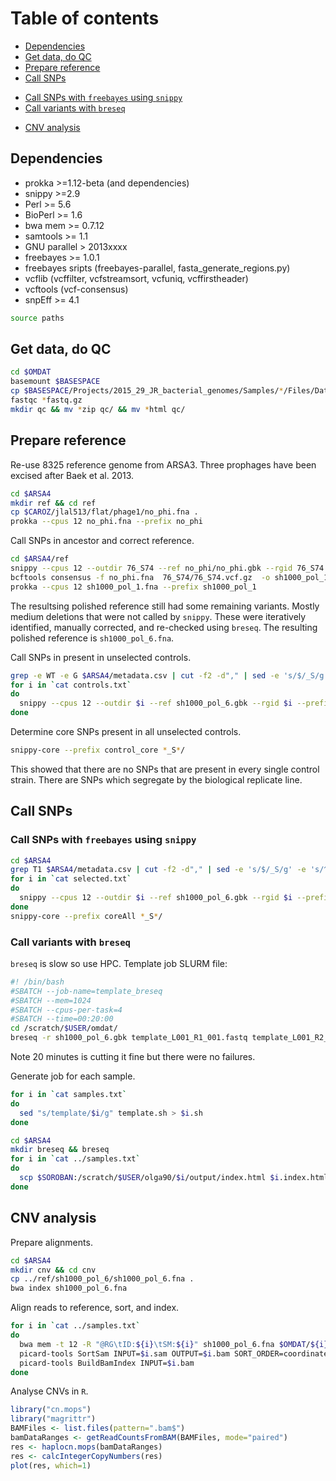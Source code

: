 # Table of contents

- [Dependencies](#dependencies)
- [Get data, do QC](#get-data-do-qc)
- [Prepare reference](#prepare-reference)
- [Call SNPs](#call-snps)
 * [Call SNPs with `freebayes` using `snippy`
](#call-snps-with-freebayes-using-snippy)
 * [Call variants with `breseq`](#call-variants-with-breseq)
- [CNV analysis](#cnv-analysis)

## Dependencies

* prokka >=1.12-beta (and dependencies)
* snippy >=2.9
* Perl >= 5.6
* BioPerl >= 1.6
* bwa mem >= 0.7.12 
* samtools >= 1.1
* GNU parallel > 2013xxxx
* freebayes >= 1.0.1 
* freebayes sripts (freebayes-parallel, fasta_generate_regions.py)
* vcflib (vcffilter, vcfstreamsort, vcfuniq, vcffirstheader)
* vcftools (vcf-consensus)
* snpEff >= 4.1

```bash
source paths
```

## Get data, do QC

```bash
cd $OMDAT
basemount $BASESPACE
cp $BASESPACE/Projects/2015_29_JR_bacterial_genomes/Samples/*/Files/Data/Intensities/BaseCalls/*fastq.gz .
fastqc *fastq.gz
mkdir qc && mv *zip qc/ && mv *html qc/
```

## Prepare reference

Re-use 8325 reference genome from ARSA3. Three prophages have been excised after Baek et al. 2013.
```bash
cd $ARSA4
mkdir ref && cd ref
cp $CAROZ/jlal513/flat/phage1/no_phi.fna .
prokka --cpus 12 no_phi.fna --prefix no_phi
```

Call SNPs in ancestor and correct reference.
```bash
cd $ARSA4/ref
snippy --cpus 12 --outdir 76_S74 --ref no_phi/no_phi.gbk --rgid 76_S74 --prefix 76_S74 --pe1 $OMDAT/76_S74_L001_R1_001.fastq.gz --pe2 $OMDAT/76_S74_L001_R2_001.fastq.gz &> 76_S74.log
bcftools consensus -f no_phi.fna  76_S74/76_S74.vcf.gz  -o sh1000_pol_1.fna
prokka --cpus 12 sh1000_pol_1.fna --prefix sh1000_pol_1
```

The resultsing polished reference still had some remaining variants. Mostly medium deletions that were not called by `snippy`. These were iteratively identified, manually corrected, and re-checked using `breseq`. The resulting polished reference is `sh1000_pol_6.fna`.

Call SNPs in present in unselected controls.
```bash
grep -e WT -e G $ARSA4/metadata.csv | cut -f2 -d"," | sed -e 's/$/_S/g' -e 's/^/\^/g' | grep -f - $ARSA4/samples.txt > controls.txt
for i in `cat controls.txt`
do
  snippy --cpus 12 --outdir $i --ref sh1000_pol_6.gbk --rgid $i --prefix $i --pe1 $OMDAT/${i}_L001_R1_001.fastq.gz --pe2 $OMDAT/${i}_L001_R2_001.fastq.gz &> $i.log
done
```

Determine core SNPs present in all unselected controls.
```bash
snippy-core --prefix control_core *_S*/
```
This showed that there are no SNPs that are present in every single control strain. There are SNPs which segregate by the biological replicate line.

## Call SNPs

### Call SNPs with `freebayes` using `snippy`
```bash
cd $ARSA4
grep T1 $ARSA4/metadata.csv | cut -f2 -d"," | sed -e 's/$/_S/g' -e 's/^/\^/g' | grep -f - $ARSA4/samples.txt > selected.txt
for i in `cat selected.txt`
do
  snippy --cpus 12 --outdir $i --ref sh1000_pol_6.gbk --rgid $i --prefix $i  --pe1 $OMDAT/${i}_L001_R1_001.fastq.gz --pe2 $OMDAT/${i}_L001_R2_001.fastq.gz &> $i.log
done
snippy-core --prefix coreAll *_S*/
```

### Call variants with `breseq`

`breseq` is slow so use HPC. Template job SLURM file:

```bash
#! /bin/bash
#SBATCH --job-name=template_breseq
#SBATCH --mem=1024
#SBATCH --cpus-per-task=4
#SBATCH --time=00:20:00
cd /scratch/$USER/omdat/
breseq -r sh1000_pol_6.gbk template_L001_R1_001.fastq template_L001_R2_001.fastq -j 4 -n template -o template
```

Note 20 minutes is cutting it fine but there were no failures.

Generate job for each sample.
```bash
for i in `cat samples.txt`
do
  sed "s/template/$i/g" template.sh > $i.sh
done
```

```bash
cd $ARSA4
mkdir breseq && breseq
for i in `cat ../samples.txt`
do
  scp $SOROBAN:/scratch/$USER/olga90/$i/output/index.html $i.index.html
done
```

## CNV analysis

Prepare alignments.
```bash
cd $ARSA4
mkdir cnv && cd cnv
cp ../ref/sh1000_pol_6/sh1000_pol_6.fna .
bwa index sh1000_pol_6.fna
```

Align reads to reference, sort, and index.
```bash
for i in `cat ../samples.txt`
do
  bwa mem -t 12 -R "@RG\tID:${i}\tSM:${i}" sh1000_pol_6.fna $OMDAT/${i}_L001_R1_001.fastq.gz $OMDAT/${i}_L001_R2_001.fastq.gz > $i.sam
  picard-tools SortSam INPUT=$i.sam OUTPUT=$i.bam SORT_ORDER=coordinate
  picard-tools BuildBamIndex INPUT=$i.bam
done
```

Analyse CNVs in `R`.
```R
library("cn.mops")
library("magrittr")
BAMFiles <- list.files(pattern=".bam$")
bamDataRanges <- getReadCountsFromBAM(BAMFiles, mode="paired")
res <- haplocn.mops(bamDataRanges)
res <- calcIntegerCopyNumbers(res)
plot(res, which=1)
```

